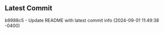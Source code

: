 
## Latest Commit
b9988c5 - Update README with latest commit info (2024-09-01 11:49:38 -0400) <Yunxi-Zhou>
